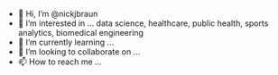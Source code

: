 - 👋 Hi, I’m @nickjbraun
- 👀 I’m interested in ... data science, healthcare, public health, sports analytics, biomedical engineering
- 🌱 I’m currently learning ...
- 💞️ I’m looking to collaborate on ...
- 📫 How to reach me ...

<!---
nickjbraun/nickjbraun is a ✨ special ✨ repository because its `README.md` (this file) appears on your GitHub profile.
You can click the Preview link to take a look at your changes.
--->
